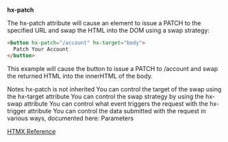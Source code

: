 **hx-patch**

The hx-patch attribute will cause an element to issue a PATCH to the specified URL and swap the HTML into the DOM using a swap strategy:

```html
<button hx-patch="/account" hx-target="body">
  Patch Your Account
</button>
```

This example will cause the button to issue a PATCH to /account and swap the returned HTML into the innerHTML of the body.

Notes
hx-patch is not inherited
You can control the target of the swap using the hx-target attribute
You can control the swap strategy by using the hx-swap attribute
You can control what event triggers the request with the hx-trigger attribute
You can control the data submitted with the request in various ways, documented here: Parameters

[HTMX Reference](https://htmx.org/attributes/hx-patch/)
